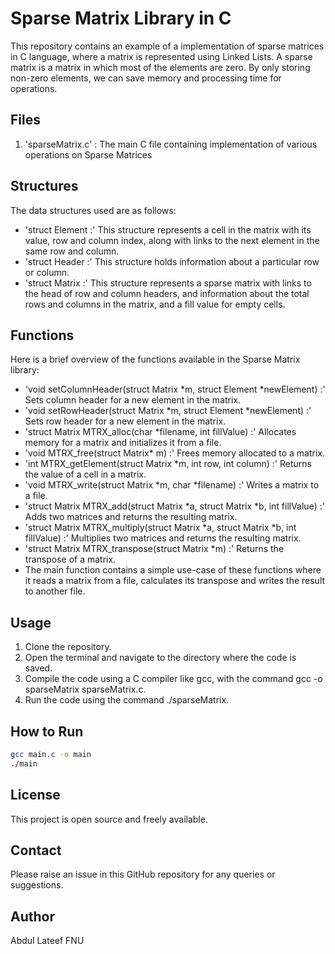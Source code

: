 # Sparse Matrix Library in C
This repository contains an example of a implementation of sparse matrices in C language, where a matrix is represented using Linked Lists. A sparse matrix is a matrix in which most of the elements are zero. By only storing non-zero elements, we can save memory and processing time for operations.

## Files
1. 'sparseMatrix.c' : The main C file containing implementation of various operations on Sparse Matrices

## Structures
The data structures used are as follows:

* 'struct Element :' This structure represents a cell in the matrix with its value, row and column index, along with links to the next element in the same row and column.
* 'struct Header :' This structure holds information about a particular row or column.
* 'struct Matrix :' This structure represents a sparse matrix with links to the head of row and column headers, and information about the total rows and columns in the matrix, and a fill value for empty cells.

## Functions
Here is a brief overview of the functions available in the Sparse Matrix library:

* 'void setColumnHeader(struct Matrix *m, struct Element *newElement) :' Sets column header for a new element in the matrix.
* 'void setRowHeader(struct Matrix *m, struct Element *newElement) :' Sets row header for a new element in the matrix.
* 'struct Matrix MTRX_alloc(char *filename, int fillValue) :' Allocates memory for a matrix and initializes it from a file.
* 'void MTRX_free(struct Matrix* m) :' Frees memory allocated to a matrix.
* 'int MTRX_getElement(struct Matrix *m, int row, int column) :' Returns the value of a cell in a matrix.
* 'void MTRX_write(struct Matrix *m, char *filename) :' Writes a matrix to a file.
* 'struct Matrix MTRX_add(struct Matrix *a, struct Matrix *b, int fillValue) :' Adds two matrices and returns the resulting matrix.
* 'struct Matrix MTRX_multiply(struct Matrix *a, struct Matrix *b, int fillValue) :' Multiplies two matrices and returns the resulting matrix.
* 'struct Matrix MTRX_transpose(struct Matrix *m) :' Returns the transpose of a matrix.
* The main function contains a simple use-case of these functions where it reads a matrix from a file, calculates its transpose and writes the result to another file.

## Usage
1. Clone the repository.
2. Open the terminal and navigate to the directory where the code is saved.
3. Compile the code using a C compiler like gcc, with the command gcc -o sparseMatrix sparseMatrix.c.
4. Run the code using the command ./sparseMatrix.

## How to Run

```bash
gcc main.c -o main
./main
```

## License
This project is open source and freely available.

## Contact
Please raise an issue in this GitHub repository for any queries or suggestions.

## Author
Abdul Lateef FNU
